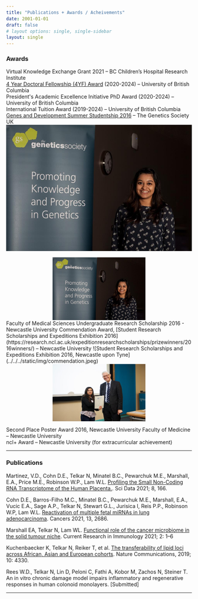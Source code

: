 ```yaml
---
title: "Publications + Awards / Acheivements"
date: 2001-01-01
draft: false
# layout options: single, single-sidebar
layout: single
---  
```


### Awards  

Virtual Knowledge Exchange Grant 2021 – BC Children’s Hospital Research Institute  
[4 Year Doctoral Fellowship (4YF) Award](https://www.grad.ubc.ca/awards/four-year-doctoral-fellowship-4yf) (2020-2024) – University of British Columbia  
President's Academic Excellence Initiative PhD Award (2020-2024) – University of British Columbia   
International Tuition Award (2019-2024) – University of British Columbia  
[Genes and Development Summer Studentship 2016](https://genetics.org.uk/event/our-workshops/summer-studentships/) – The Genetics Society UK  
![The Genetics Society UK Summer Studentship Workshop 2016, Edinburgh](../../../static/img/GenSoc.jpeg)  

<img src="../../../static/img/GenSoc.jpeg" width="50%" style="display: block; margin: auto;" />
Faculty of Medical Sciences Undergraduate Research Scholarship 2016 - Newcastle University  
Commendation Award, [Student Research Scholarships and Expeditions Exhibition 2016](https://research.ncl.ac.uk/expeditionresearchscholarships/prizewinners/2016winners/) – Newcastle University    
![Student Research Scholarships and Expeditions Exhibition 2016, Newcastle upon Tyne](../../../static/img/commendation.jpeg)   

<img src="../../../static/img/commendation.jpeg" width="50%" style="display: block; margin: auto;" />

Second Place Poster Award 2016, Newcastle University Faculty of Medicine – Newcastle University      
ncl+ Award – Newcastle University (for extracurricular achievement)   

***  

### Publications  

Martinez, V.D., Cohn D.E., Telkar N, Minatel B.C., Pewarchuk M.E., Marshall, E.A., Price M.E., Robinson W.P., Lam W.L. [Profiling the Small Non-Coding RNA Transcriptome of the Human Placenta.](https://www.nature.com/articles/s41597-021-00948-1).  Sci Data 2021; 8, 166.  

Cohn D.E., Barros-Filho M.C., Minatel B.C., Pewarchuk M.E., Marshall, E.A., Vucic E.A., Sage A.P., Telkar N, Stewart G.L., Jurisica I, Reis P.P., Robinson W.P, Lam W.L. [Reactivation of multiple fetal miRNAs in lung adenocarcinoma](https://www.mdpi.com/2072-6694/13/11/2686/htm). Cancers 2021, 13, 2686.  

Marshall EA, Telkar N, Lam WL. [Functional role of the cancer microbiome in the solid tumour niche](https://doi.org/10.1016/j.crimmu.2021.01.001). Current Research in Immunology 2021; 2: 1–6  

Kuchenbaecker K, Telkar N, Reiker T, et al. [The transferability of lipid loci across African, Asian and European cohorts](https://doi.org/10.1038/s41467-019-12026-7). Nature Communications, 2019; 10: 4330.  

Rees W.D., Telkar N, Lin D, Peloni C, Fathi A, Kobor M, Zachos N, Steiner T. An in vitro chronic damage model impairs inflammatory and regenerative responses in human colonoid monolayers. [Submitted]   

***  
